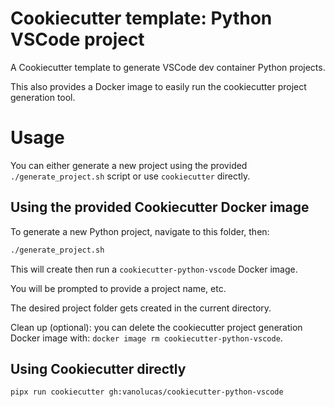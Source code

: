# Cookiecutter template: Python VSCode project

A Cookiecutter template to generate VSCode dev container Python projects.

This also provides a Docker image to easily run the cookiecutter project generation tool.

# Usage

You can either generate a new project using the provided `./generate_project.sh` script or use `cookiecutter` directly.

## Using the provided Cookiecutter Docker image

To generate a new Python project, navigate to this folder, then:
```bash
./generate_project.sh
```

This will create then run a `cookiecutter-python-vscode` Docker image.

You will be prompted to provide a project name, etc.

The desired project folder gets created in the current directory.

Clean up (optional): you can delete the cookiecutter project generation Docker image with: `docker image rm cookiecutter-python-vscode`.

## Using Cookiecutter directly

```bash
pipx run cookiecutter gh:vanolucas/cookiecutter-python-vscode
```

